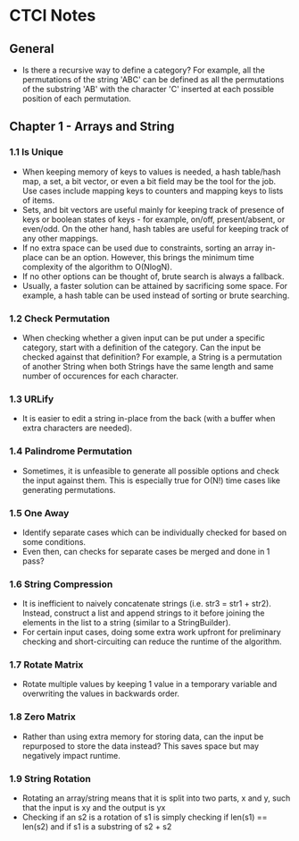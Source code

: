 # CTCI Notes

## General
- Is there a recursive way to define a category? For example, all the permutations of the string 'ABC' can be defined as all the permutations of the substring 'AB' with the character 'C' inserted at each possible position of each permutation.

## Chapter 1 - Arrays and String

### 1.1 Is Unique
- When keeping memory of keys to values is needed, a hash table/hash map, a set, a bit vector, or even a bit field may be the tool for the job. Use cases include mapping keys to counters and mapping keys to lists of items.
- Sets, and bit vectors are useful mainly for keeping track of presence of keys or boolean states of keys - for example, on/off, present/absent, or even/odd. On the other hand, hash tables are useful for keeping track of any other mappings.
- If no extra space can be used due to constraints, sorting an array in-place can be an option. However, this brings the minimum time complexity of the algorithm to O(NlogN).
- If no other options can be thought of, brute search is always a fallback.
- Usually, a faster solution can be attained by sacrificing some space. For example, a hash table can be used instead of sorting or brute searching.

### 1.2 Check Permutation
- When checking whether a given input can be put under a specific category, start with a definition of the category. Can the input be checked against that definition? For example, a String is a permutation of another String when both Strings have the same length and same number of occurences for each character.

### 1.3 URLify
- It is easier to edit a string in-place from the back (with a buffer when extra characters are needed).

### 1.4 Palindrome Permutation
- Sometimes, it is unfeasible to generate all possible options and check the input against them. This is especially true for O(N!) time cases like generating permutations.

### 1.5 One Away
- Identify separate cases which can be individually checked for based on some conditions.
- Even then, can checks for separate cases be merged and done in 1 pass?

### 1.6 String Compression
- It is inefficient to naively concatenate strings (i.e. str3 = str1 + str2). Instead, construct a list and append strings to it before joining the elements in the list to a string (similar to a StringBuilder).
- For certain input cases, doing some extra work upfront for preliminary checking and short-circuiting can reduce the runtime of the algorithm.

### 1.7 Rotate Matrix
- Rotate multiple values by keeping 1 value in a temporary variable and overwriting the values in backwards order.

### 1.8 Zero Matrix
- Rather than using extra memory for storing data, can the input be repurposed to store the data instead? This saves space but may negatively impact runtime.

### 1.9 String Rotation
- Rotating an array/string means that it is split into two parts, x and y, such that the input is xy and the output is yx
- Checking if an s2 is a rotation of s1 is simply checking if len(s1) == len(s2) and if s1 is a substring of s2 + s2
